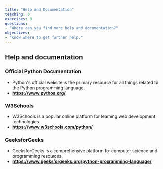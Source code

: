 ```yaml
---
title: "Help and Documentation"
teaching: 0
exercises: 0
questions:
- "Where can you find more help and documentation?"
objectives:
- "Know where to get further help."
---
```

## Help and documentation

### Official Python Documentation
*   Python's official website is the primary resource for all things related to the Python programming language.
*   <a href="https://www.python.org/" target="_blank"><b>https://www.python.org/</b></a>

### W3Schools
*   W3Schools is a popular online platform for learning web development technologies.
*   <a href="https://www.w3schools.com/python/" target="_blank"><b>https://www.w3schools.com/python/</b></a>

### GeeksforGeeks
*   GeeksforGeeks is a comprehensive platform for computer science and programming resources.
*   <a href="https://www.geeksforgeeks.org/python-programming-language/" target="_blank"><b>https://www.geeksforgeeks.org/python-programming-language/</b></a>

<br/>